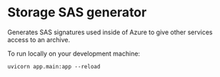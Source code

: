 # Storage SAS generator

Generates SAS signatures used inside of Azure to give other services access to an archive.

To run locally on your development machine:
```shell script
uvicorn app.main:app --reload
```
